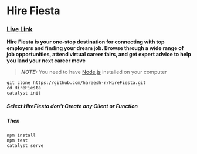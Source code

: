 # Hire Fiesta

### [Live Link](https://nodejs.org/)

**Hire Fiesta is your one-stop destination for connecting with top employers and finding your dream job. Browse through a wide range of job opportunities, attend virtual career fairs, and get expert advice to help you land your next career move**

> **_NOTE:_** You need to have [Node.js](https://nodejs.org/) installed on your computer

``` 
git clone https://github.com/hareesh-r/HireFiesta.git
cd HireFiesta
catalyst init
```
##### Select HireFiesta don't Create any Client or Function 
##### Then
```
npm install
npm test
catalyst serve
 ```
